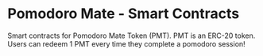 # Pomodoro Mate - Smart Contracts

Smart contracts for Pomodoro Mate Token (PMT).
PMT is an ERC-20 token. 
Users can redeem 1 PMT every time they complete a pomodoro session!
